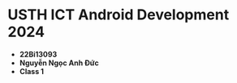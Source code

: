 USTH ICT Android Development 2024
========================================

* **22Bi13093**
* **Nguyễn Ngọc Anh Đức**
* **Class 1**
